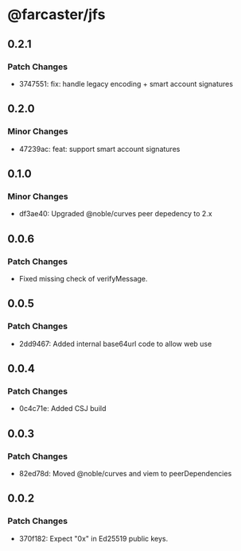 # @farcaster/jfs

## 0.2.1

### Patch Changes

- 3747551: fix: handle legacy encoding + smart account signatures

## 0.2.0

### Minor Changes

- 47239ac: feat: support smart account signatures

## 0.1.0

### Minor Changes

- df3ae40: Upgraded @noble/curves peer depedency to 2.x

## 0.0.6

### Patch Changes

- Fixed missing check of verifyMessage.

## 0.0.5

### Patch Changes

- 2dd9467: Added internal base64url code to allow web use

## 0.0.4

### Patch Changes

- 0c4c71e: Added CSJ build

## 0.0.3

### Patch Changes

- 82ed78d: Moved @noble/curves and viem to peerDependencies

## 0.0.2

### Patch Changes

- 370f182: Expect "0x" in Ed25519 public keys.
